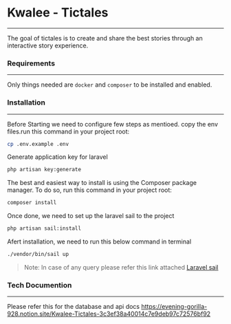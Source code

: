 # Kwalee - Tictales
---
The goal of tictales is to create and share the best stories through an interactive story experience. 

### Requirements
---
Only things needed are  `docker` and `composer` to be installed and enabled.

### Installation
---
Before Starting we need to configure few steps as mentioed. copy the env files.run this command in your project root:
```sh
cp .env.example .env
```
Generate application key for laravel
```sh
php artisan key:generate
```

The best and easiest way to install is using the Composer package manager. To do so, run this command in your project root:

```sh
composer install
```

Once done, we need to set up the laravel sail to the project

```sh
php artisan sail:install
```
Afert installation, we need to run this below command in terminal

```sh
./vendor/bin/sail up
```
> Note: In case of any query please refer this link attached [Laravel sail](https://laravel.com/docs/9.x/sail)

### Tech Documention
---
Please refer this for the database and api docs
https://evening-gorilla-928.notion.site/Kwalee-Tictales-3c3ef38a40014c7e9deb97c72576bf92
